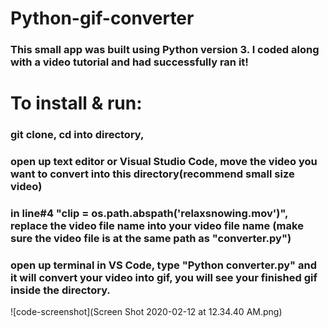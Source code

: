 # Python-gif-converter
### This small app was built using Python version 3.  I coded along with a video tutorial and had successfully ran it!

# To install & run:
### git clone, cd into directory, 
### open up text editor or Visual Studio Code, move the video you want to convert into this directory(recommend small size video)
### in line#4 "clip = os.path.abspath('relaxsnowing.mov')", replace the video file name into your video file name (make sure the video file is at the same path as "converter.py")
### open up terminal in VS Code, type "Python converter.py" and it will convert your video into gif, you will see your finished gif inside the directory.

![code-screenshot](Screen Shot 2020-02-12 at 12.34.40 AM.png)
